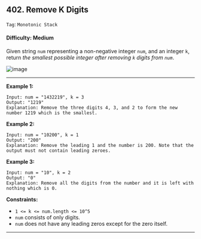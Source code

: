 ## 402. Remove K Digits

```Tag```: ```Monotonic Stack```

#### Difficulty: Medium

Given string ```num``` representing a non-negative integer ```num```, and an integer ```k```, return _the smallest possible integer after removing ```k``` digits from ```num```_.

![image](https://user-images.githubusercontent.com/35042430/220970016-b60d67ec-776f-461c-b648-ec52ccc4ee34.png)

---

__Example 1:__
```
Input: num = "1432219", k = 3
Output: "1219"
Explanation: Remove the three digits 4, 3, and 2 to form the new number 1219 which is the smallest.
```

__Example 2:__
```
Input: num = "10200", k = 1
Output: "200"
Explanation: Remove the leading 1 and the number is 200. Note that the output must not contain leading zeroes.
```

__Example 3:__
```
Input: num = "10", k = 2
Output: "0"
Explanation: Remove all the digits from the number and it is left with nothing which is 0.
```

__Constraints:__

- ```1 <= k <= num.length <= 10^5```
- ```num``` consists of only digits.
- ```num``` does not have any leading zeros except for the zero itself.

---
